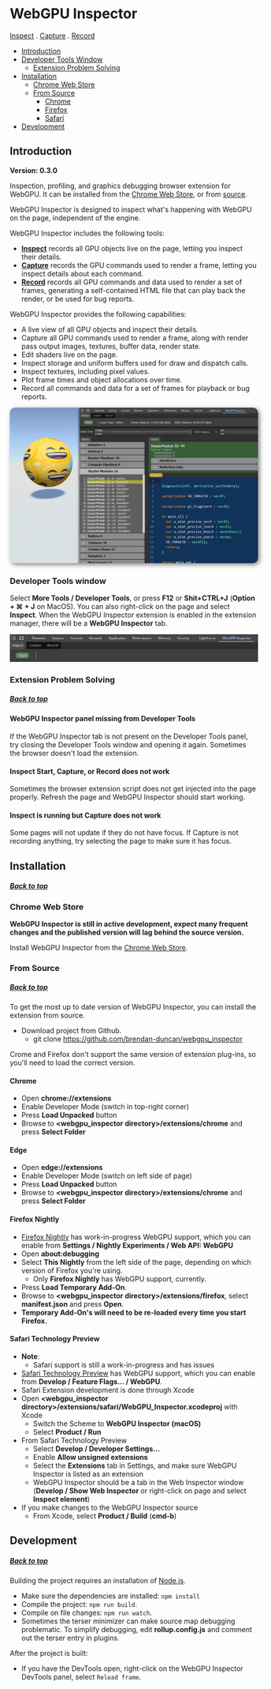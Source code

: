 # WebGPU Inspector

[Inspect](docs/inspect.md) . [Capture](docs/capture.md) . [Record](docs/record.md)

* [Introduction](#introduction)
* [Developer Tools Window](#developer-tools-window)
  * [Extension Problem Solving](#problem-solving)
* [Installation](#installation)
  * [Chrome Web Store](#chrome-web-store)
  * [From Source](#from-source)
    * [Chrome](#chrome)
    * [Firefox](#firefox-nightly)
    * [Safari](#safari-technology-preview)
* [Development](#development)


## Introduction

**Version: 0.3.0**

Inspection, profiling, and graphics debugging browser extension for WebGPU. It can be installed from the [Chrome Web Store](https://chromewebstore.google.com/detail/webgpu-inspector/holcbbnljhkpkjkhgkagjkhhpeochfal), or from [source](#from-source).

WebGPU Inspector is designed to inspect what's happening with WebGPU on the page, independent of the engine.

WebGPU Inspector includes the following tools:

* **[Inspect](docs/inspect.md)** records all GPU objects live on the page, letting you inspect their details.
* **[Capture](docs/capture.md)** records the GPU commands used to render a frame, letting you inspect details about each command.
* **[Record](docs/record.md)** records all GPU commands and data used to render a set of frames, generating a self-contained HTML file that can play back the render, or be used for bug reports.

WebGPU Inspector provides the following capabilities:
* A live view of all GPU objects and inspect their details.
* Capture all GPU commands used to render a frame, along with render pass output images, textures, buffer data, render state.
* Edit shaders live on the page.
* Inspect storage and uniform buffers used for draw and dispatch calls.
* Inspect textures, including pixel values.
* Plot frame times and object allocations over time.
* Record all commands and data for a set of frames for playback or bug reports.

<a href="docs/images/webgpu_inspector_screen.png">
<img src="docs/images/webgpu_inspector_screen.png" style="width: 512px; border-radius: 10px; box-shadow: 3px 3px 10px rgba(0,0,0,0.5);">
</a>

### Developer Tools window
Select __More Tools / Developer Tools__, or press __F12__ or __Shit+CTRL+J__ (__Option + ⌘ + J__ on MacOS). You can also right-click on the page and select __Inspect__. When the WebGPU Inspector extension is enabled in the extension manager, there will be a **WebGPU Inspector** tab.

![WebGPU Inspector Panel](docs/images/webgpu_inspector_panel.png)

### Extension Problem Solving

##### [Back to top](#webgpu-inspector)

#### WebGPU Inspector panel missing from Developer Tools

If the WebGPU Inspector tab is not present on the Developer Tools panel, try closing the Developer Tools window and opening it again. Sometimes the browser doesn't load the extension.

#### Inspect Start, Capture, or Record does not work

Sometimes the browser extension script does not get injected into the page properly. Refresh the page and WebGPU Inspector should start working.

#### Inspect is running but Capture does not work

Some pages will not update if they do not have focus. If Capture is not recording anything, try selecting the page to make sure it has focus.


## Installation

##### [Back to top](#webgpu-inspector)

### Chrome Web Store

**WebGPU Inspector is still in active development, expect many frequent changes and the published version will lag behind the source version.**

Install WebGPU Inspector from the [Chrome Web Store](https://chromewebstore.google.com/detail/webgpu-inspector/holcbbnljhkpkjkhgkagjkhhpeochfal).

### From Source

##### [Back to top](#webgpu-inspector)

To get the most up to date version of WebGPU Inspector, you can install the extension from source.

- Download project from Github.
  - git clone https://github.com/brendan-duncan/webgpu_inspector

Crome and Firefox don't support the same version of extension plug-ins, so you'll need to load the correct version.

#### Chrome
- Open **chrome://extensions**
- Enable Developer Mode (switch in top-right corner)
- Press **Load Unpacked** button
- Browse to **<webgpu_inspector directory>/extensions/chrome** and press **Select Folder**

#### Edge
- Open **edge://extensions**
- Enable Developer Mode (switch on left side of page)
- Press **Load Unpacked** button
- Browse to **<webgpu_inspector directory>/extensions/chrome** and press **Select Folder**

#### Firefox Nightly
- [Firefox Nightly](https://www.mozilla.org/en-US/firefox/channel/desktop/) has work-in-progress WebGPU support, which you can enable from **Settings / Nightly Experiments / Web API: WebGPU**
- Open **about:debugging**
- Select **This Nightly** from the left side of the page, depending on which version of Firefox you're using.
  - Only **Firefox Nightly** has WebGPU support, currently.
- Press **Load Temporary Add-On**.
- Browse to **<webgpu_inspector directory>/extensions/firefox**, select **manifest.json** and press **Open**.
- **Temporary Add-On's will need to be re-loaded every time you start Firefox.**

#### Safari Technology Preview
- **Note**:
  - Safari support is still a work-in-progress and has issues
- [Safari Technology Preview](https://developer.apple.com/safari/technology-preview/) has WebGPU support, which you can enable from **Develop / Feature Flags... / WebGPU**.
- Safari Extension development is done through Xcode
- Open **<webgpu_inspector directory>/extensions/safari/WebGPU_Inspector.xcodeproj** with Xcode
  - Switch the Scheme to **WebGPU Inspector (macOS)**
  - Select **Product / Run**
- From Safari Technology Preview
  - Select **Develop / Developer Settings...**
  - Enable **Allow unsigned extensions**
  - Select the **Extensions** tab in Settings, and make sure WebGPU Inspector is listed as an extension
  - WebGPU Inspector should be a tab in the Web Inspector window (**Develop / Show Web Inspector** or right-click on page and select **Inspect element**)
- If you make changes to the WebGPU Inspector source
  - From Xcode, select **Product / Build** (**cmd-b**)

## Development

##### [Back to top](#webgpu-inspector)

Building the project requires an installation of [Node.js](https://nodejs.org/en/).

- Make sure the dependencies are installed: `npm install`
- Compile the project: `npm run build`.
- Compile on file changes: `npm run watch`.
- Sometimes the terser minimizer can make source map debugging problematic. To simplify debugging, edit **rollup.config.js** and comment out the terser entry in plugins.

After the project is built:

- If you have the DevTools open, right-click on the WebGPU Inspector DevTools panel, select `Reload frame`.
